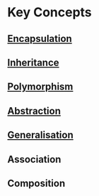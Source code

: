 # Key Concepts

## [Encapsulation](../Syllabus/object-oriented-paradigm.md#OO-UO-01.03)

## [Inheritance](../Syllabus/object-oriented-paradigm.md#OO-UO-01.05)

## [Polymorphism](../Syllabus/object-oriented-paradigm.md#OO-UO-01.07)

## [Abstraction](../Syllabus/object-oriented-paradigm.md#OO-UO-01.04)

## [Generalisation](../Syllabus/object-oriented-paradigm.md#OO-UO-01.06)

## Association

## Composition

